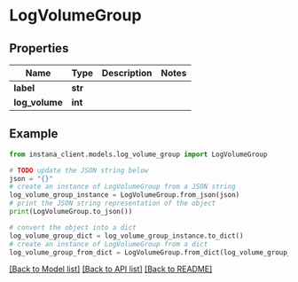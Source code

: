 # LogVolumeGroup


## Properties

Name | Type | Description | Notes
------------ | ------------- | ------------- | -------------
**label** | **str** |  | 
**log_volume** | **int** |  | 

## Example

```python
from instana_client.models.log_volume_group import LogVolumeGroup

# TODO update the JSON string below
json = "{}"
# create an instance of LogVolumeGroup from a JSON string
log_volume_group_instance = LogVolumeGroup.from_json(json)
# print the JSON string representation of the object
print(LogVolumeGroup.to_json())

# convert the object into a dict
log_volume_group_dict = log_volume_group_instance.to_dict()
# create an instance of LogVolumeGroup from a dict
log_volume_group_from_dict = LogVolumeGroup.from_dict(log_volume_group_dict)
```
[[Back to Model list]](../README.md#documentation-for-models) [[Back to API list]](../README.md#documentation-for-api-endpoints) [[Back to README]](../README.md)


